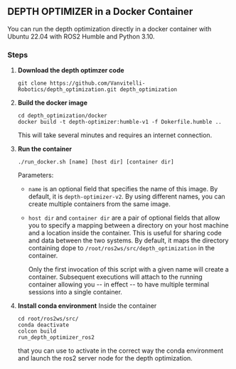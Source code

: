 ## DEPTH OPTIMIZER in a Docker Container

You can run the depth optimization directly in a docker container with Ubuntu 22.04 with ROS2 Humble and Python 3.10.

### Steps

1. **Download the depth optimzer code**
   ```
   git clone https://github.com/Vanvitelli-Robotics/depth_optimization.git depth_optimization
   ```

2. **Build the docker image**
   ```
   cd depth_optimization/docker
   docker build -t depth-optimizer:humble-v1 -f Dokerfile.humble ..
   ```
   This will take several minutes and requires an internet connection.

3. **Run the container**
   ```
   ./run_docker.sh [name] [host dir] [container dir]
   ```
   Parameters:
   - `name` is an optional field that specifies the name of this image. By default, it is `depth-optimizer-v2`.  By using different names, you can create multiple containers from the same image.
   - `host dir` and `container dir` are a pair of optional fields that allow you to specify a mapping between a directory on your host machine and a location inside the container.  This is useful for sharing code and data between the two systems.  By default, it maps the directory containing dope to `/root/ros2ws/src/depth_optimization` in the container.

      Only the first invocation of this script with a given name will create a container. Subsequent executions will attach to the running container allowing you -- in effect -- to have multiple terminal sessions into a single container.

4. **Install conda environment**
   Inside the container
   ```
   cd root/ros2ws/src/
   conda deactivate
   colcon build
   run_depth_optimizer_ros2
   ```
   that you can use to activate in the correct way the conda environment and launch the ros2 server node for the depth optimization. 


   

